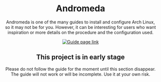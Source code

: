 <div align="center">
	<h1>Andromeda</h1>
	<p>Andromeda is one of the many guides to install and configure Arch Linux, so it may not be for you. However, it can be interesting for users who want inspiration or more details on the procedure and the configuration used.
	</p>
	<p>
		<a href="https://chaosdynamix.github.io/Andromeda/">
			<img src="https://img.shields.io/badge/-Show the guide-brightgreen?style=for-the-badge" alt="Guide page link" />
		</a>
	</p>
</div>

<div align="center">
	<h2>This project is in early stage</h2>
	<p>Please do not  follow the guide for the moment until this section disappear. The guide will not work or will be incomplete. Use it at your own risk.
	</p>
</div>
